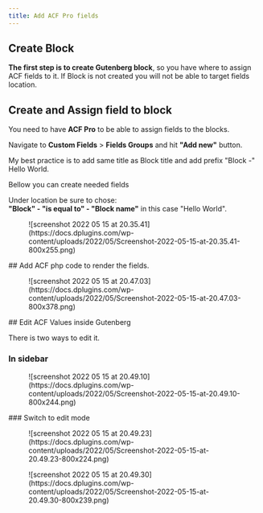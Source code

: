 ```yaml
---
title: Add ACF Pro fields
---
```


## Create Block

**The first step is to create Gutenberg block**, so you have where to assign ACF fields to it. If Block is not created you will not be able to target fields location.

## Create and Assign field to block

You need to have **ACF Pro** to be able to assign fields to the blocks.

Navigate to **Custom Fields** &gt; **Fields Groups** and hit **"**Add new**"** button.

My best practice is to add same title as Block title and add prefix "Block -" Hello World.

Bellow you can create needed fields

Under location be sure to chose:  
**"Block" - "is equal to" - "Block name"** in this case "Hello World".

<figure class="wp-block-image size-large">![screenshot 2022 05 15 at 20.35.41](https://docs.dplugins.com/wp-content/uploads/2022/05/Screenshot-2022-05-15-at-20.35.41-800x255.png)</figure>## Add ACF php code to render the fields.

<figure class="wp-block-image size-large">![screenshot 2022 05 15 at 20.47.03](https://docs.dplugins.com/wp-content/uploads/2022/05/Screenshot-2022-05-15-at-20.47.03-800x378.png)</figure>## Edit ACF Values inside Gutenberg

There is two ways to edit it.

### In sidebar

<figure class="wp-block-image size-large">![screenshot 2022 05 15 at 20.49.10](https://docs.dplugins.com/wp-content/uploads/2022/05/Screenshot-2022-05-15-at-20.49.10-800x244.png)</figure>### Switch to edit mode

<figure class="wp-block-image size-large is-resized">![screenshot 2022 05 15 at 20.49.23](https://docs.dplugins.com/wp-content/uploads/2022/05/Screenshot-2022-05-15-at-20.49.23-800x224.png)</figure><figure class="wp-block-image size-large">![screenshot 2022 05 15 at 20.49.30](https://docs.dplugins.com/wp-content/uploads/2022/05/Screenshot-2022-05-15-at-20.49.30-800x239.png)</figure>
